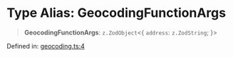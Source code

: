 # Type Alias: GeocodingFunctionArgs

> **GeocodingFunctionArgs**: `z.ZodObject`\<\{ `address`: `z.ZodString`; \}\>

Defined in: [geocoding.ts:4](https://github.com/GeoDaCenter/openassistant/blob/2cb8f20a901f3385efeb40778248119c5e49db78/packages/osm/src/geocoding.ts#L4)
